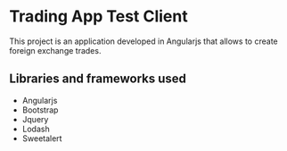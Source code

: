 # Trading App Test Client

This project is an application developed in Angularjs that allows to create foreign exchange trades.


## Libraries and frameworks used

* Angularjs
* Bootstrap
* Jquery
* Lodash
* Sweetalert

